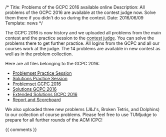 /*
Title: Problems of the GCPC 2016 available online
Description: All problems of the GCPC 2016 are available at the contest judge now. Solve them there if you didn't do so during the contest.
Date: 2016/06/09
Template: news
*/

The GCPC 2016 is now history and we uploaded all problems from the main
contest and the practice session to the [contest
judge](https://judge.in.tum.de/contest/).  You can solve the problems there
to get further practice.  All logins from the GCPC and all our courses work
at the judge.  The 14 problems are available in new contest as well as in
the problem collection.

Here are all files belonging to the GCPC 2016:

* [Problemset Practice Session](/content/contests/history/2016/gcpc_files/practicesession.pdf)
* [Solutions Practice Session](/content/contests/history/2016/gcpc_files/practicesession_solutions.pdf)
* [Problemset GCPC 2016](/content/contests/history/2016/gcpc_files/gcpc2016.pdf)
* [Solutions GCPC 2016](/content/contests/history/2016/gcpc_files/gcpc2016_solutions.pdf)
* [Extended Solutions GCPC 2016](/content/contests/history/2016/gcpc_files/gcpc2016_solutions_extended.pdf)
* [Report and Scoreboard](/contests/history/2016/gcpc)

We also uploaded three new problems (J&J's, Broken Tetris, and Dolphins) to
our collection of course problems.  Please feel free to use TUMjudge to
prepare for all further rounds of the ACM ICPC!

{{ comments }}
